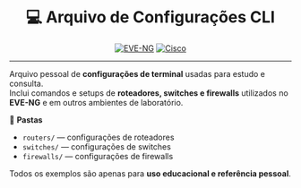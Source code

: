 <div align="center">

# 💻 Arquivo de Configurações CLI

[![EVE-NG](https://img.shields.io/badge/EVE--NG-virtualization-blue?logo=cisco)]()
[![Cisco](https://img.shields.io/badge/Cisco-Networking-blue?logo=cisco)]()

</div>

---

Arquivo pessoal de **configurações de terminal** usadas para estudo e consulta.  
Inclui comandos e setups de **roteadores, switches e firewalls** utilizados no **EVE-NG** e em outros ambientes de laboratório.

📁 **Pastas**
- `routers/` — configurações de roteadores  
- `switches/` — configurações de switches  
- `firewalls/` — configurações de firewalls  

Todos os exemplos são apenas para **uso educacional e referência pessoal**.
